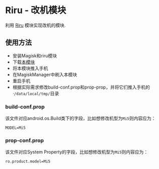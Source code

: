 # Riru - 改机模块

利用 [Riru](https://github.com/RikkaApps/Riru) 模块实现改机的模块.

## 使用方法

- 安装Magisk和riru模块
- 下载[本模块](https://github.com/luoyesiqiu/Riru-gaiji/releases/tag/v1.0.0)
- 将本模块推入手机
- 在MagiskManager中刷入本模块
- 重启手机
- 根据实际需求修改build-conf.prop和prop-prop，并将它们推入手机的·`/data/local/tmp/`目录

### build-conf.prop

该文件对应android.os.Build类下的字段，比如想修改机型为`Mi5`则内容应为：

```
MODEL=Mi5
```

### prop-conf.prop

该文件对应System Property的字段，比如想修改机型为`Mi5`则内容应为：

```
ro.product.model=Mi5
```
